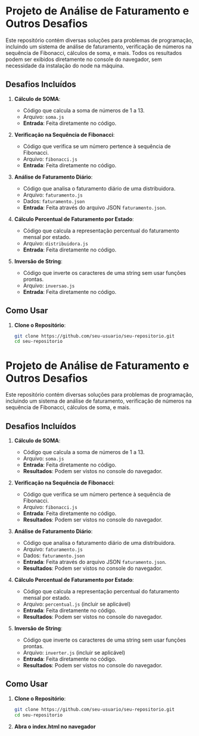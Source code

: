 # Projeto de Análise de Faturamento e Outros Desafios

Este repositório contém diversas soluções para problemas de programação, incluindo um sistema de análise de faturamento, verificação de números na sequência de Fibonacci, cálculos de soma, e mais. Todos os resultados podem ser exibidos diretamente no console do navegador, sem necessidade da instalação do node na máquina.

## Desafios Incluídos

1. **Cálculo de SOMA**:
   - Código que calcula a soma de números de 1 a 13.
   - Arquivo: `soma.js`
   - **Entrada**: Feita diretamente no código.

2. **Verificação na Sequência de Fibonacci**:
   - Código que verifica se um número pertence à sequência de Fibonacci.
   - Arquivo: `fibonacci.js`
   - **Entrada**: Feita diretamente no código.

3. **Análise de Faturamento Diário**:
   - Código que analisa o faturamento diário de uma distribuidora.
   - Arquivo: `faturamento.js`
   - Dados: `faturamento.json`
   - **Entrada**: Feita através do arquivo JSON `faturamento.json`.

4. **Cálculo Percentual de Faturamento por Estado**:
   - Código que calcula a representação percentual do faturamento mensal por estado.
   - Arquivo: `distribuidora.js` 
   - **Entrada**: Feita diretamente no código.

5. **Inversão de String**:
   - Código que inverte os caracteres de uma string sem usar funções prontas.
   - Arquivo: `inversao.js` 
   - **Entrada**: Feita diretamente no código.

## Como Usar

1. **Clone o Repositório**:
   ```bash
   git clone https://github.com/seu-usuario/seu-repositorio.git
   cd seu-repositorio

# Projeto de Análise de Faturamento e Outros Desafios

Este repositório contém diversas soluções para problemas de programação, incluindo um sistema de análise de faturamento, verificação de números na sequência de Fibonacci, cálculos de soma, e mais.

## Desafios Incluídos

1. **Cálculo de SOMA**:
   - Código que calcula a soma de números de 1 a 13.
   - Arquivo: `soma.js`
   - **Entrada**: Feita diretamente no código.
   - **Resultados**: Podem ser vistos no console do navegador.

2. **Verificação na Sequência de Fibonacci**:
   - Código que verifica se um número pertence à sequência de Fibonacci.
   - Arquivo: `fibonacci.js`
   - **Entrada**: Feita diretamente no código.
   - **Resultados**: Podem ser vistos no console do navegador.

3. **Análise de Faturamento Diário**:
   - Código que analisa o faturamento diário de uma distribuidora.
   - Arquivo: `faturamento.js`
   - Dados: `faturamento.json`
   - **Entrada**: Feita através do arquivo JSON `faturamento.json`.
   - **Resultados**: Podem ser vistos no console do navegador.

4. **Cálculo Percentual de Faturamento por Estado**:
   - Código que calcula a representação percentual do faturamento mensal por estado.
   - Arquivo: `percentual.js` (incluir se aplicável)
   - **Entrada**: Feita diretamente no código.
   - **Resultados**: Podem ser vistos no console do navegador.

5. **Inversão de String**:
   - Código que inverte os caracteres de uma string sem usar funções prontas.
   - Arquivo: `inverter.js` (incluir se aplicável)
   - **Entrada**: Feita diretamente no código.
   - **Resultados**: Podem ser vistos no console do navegador.

## Como Usar

1. **Clone o Repositório**:
   ```bash
   git clone https://github.com/seu-usuario/seu-repositorio.git
   cd seu-repositorio

2. **Abra o index.html no navegador**


